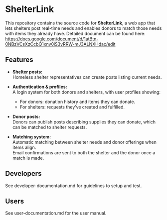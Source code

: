 # ShelterLink

This repository contains the source code for **ShelterLink**, a web app that lets shelters post real-time needs and enables donors to match those needs with items they already have.
Detailed document can be found here: https://docs.google.com/document/d/1atBtn-0NBzVCsXzCcbQ1xnv0iS3vRRW-mJ3ALNXHdac/edit

## Features

- **Shelter posts:**  
  Homeless shelter representatives can create posts listing current needs.

- **Authentication & profiles:**  
  A login system for both donors and shelters, with user profiles showing:
  - For donors: donation history and items they can donate.
  - For shelters: requests they’ve created and fulfilled.
  
- **Donor posts:**  
  Donors can publish posts describing supplies they can donate, which can be matched to shelter requests.

- **Matching system:**  
  Automatic matching between shelter needs and donor offerings when items align.  
  Email confirmations are sent to both the shelter and the donor once a match is made.

## Developers

See developer-documentation.md for guidelines to setup and test.

## Users

See user-documentation.md for the user manual.

